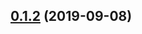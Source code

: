 ## [0.1.2](https://github.com/twinh/gitsync/compare/@gitsync/test@0.1.2...@gitsync/test@0.1.2) (2019-09-08)



